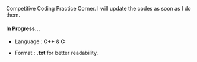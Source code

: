 Competitive Coding Practice Corner.
I will update the codes as soon as I do them.
#### In Progress...
- Language : **C++** & **C**

- Format : **.txt** for better readability.
